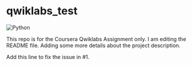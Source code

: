 # qwiklabs_test

![Python](https://img.shields.io/pypi/pyversions/tensorflow.svg?style=plastic)

This repo is for the Coursera Qwiklabs Assignment only.
I am editing the README file. Adding some more details about the project description.

Add this line to fix the issue in #1.
